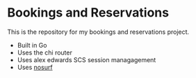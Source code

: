 # Bookings and Reservations

This is the repository for my bookings and reservations project.

- Built in Go
- Uses the chi router
- Uses alex edwards SCS session managagement
- Uses [nosurf](https://github.com/justinas/nosurf)